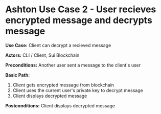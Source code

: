# Ashton Use Case 2 - User recieves encrypted message and decrypts message

**Use Case:** Client can decrypt a recieved message

**Actors:** CLI / Client, Sui Blockchain

**Preconditions:** Another user sent a message to the client's user

**Basic Path:** 
  1. Client gets encrypted message from blockchain
  2. Client uses the current user's private key to decrypt message
  3. Client displays decrypted message

**Postconditions:** Client displays decrypted message
